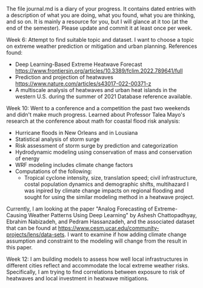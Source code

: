 The file journal.md is a diary of your progress. It contains dated entries with a description of what you are doing, what you found, what you are thinking, and so on. It is mainly a resource for you, but I will glance at it too (at the end of the semester). Please update and commit it at least once per week.

Week 6:
Attempt to find suitable topic and dataset. I want to choose a topic on extreme weather prediction or mitigation and urban planning. 
References found:
- Deep Learning-Based Extreme Heatwave Forecast
  https://www.frontiersin.org/articles/10.3389/fclim.2022.789641/full
- Prediction and projection of heatwaves
  https://www.nature.com/articles/s43017-022-00371-z
- A multiscale analysis of heatwaves and urban heat islands in the western U.S. during the summer of 2021
  Database reference available. 

Week 10:
Went to a conference and a competition the past two weekends and didn't make much progress. 
Learned about Professor Talea Mayo's research at the conference about math for coastal flood risk analysis:
 - Hurricane floods in New Orleans and in Lousiana
 - Statistical analysis of storm surge
 - Risk assessment of storm surge by prediction and categorization
 - Hydrodynamic modeling using conservation of mass and conservation of energy
 - WRF modeling includes climate change factors
 - Computations of the following:
   - Tropical cyclone intensity, size, translation speed; civil infrastructure, costal population dynamics and demographic shifts, multihazard
I was inpired by climate change impacts on regional flooding and sought for using the similar modeling method in a heatwave project.

Currently, I am looking at the paper "Analog Forecasting of Extreme-Causing Weather Patterns Using Deep Learning" by Ashesh Chattopadhyay, Ebrahim Nabizadeh, and Pedram Hassanzadeh, and the associated dataset that can be found at https://www.cesm.ucar.edu/community-projects/lens/data-sets. I want to examine if how adding climate change assumption and constraint to the modeling will change from the result in this paper. 

Week 12:
I am building models to assess how well local infrastructures in different cities reflect and accommodate the local extreme weather risks. Specifically, I am trying to find correlations between exposure to risk of heatwaves and local investment in heatwave mitigations. 
